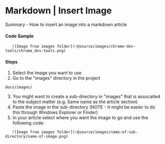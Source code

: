# Markdown | Insert Image

Summary - How to insert an image into a markdown article

#### Code Sample

```
   ![Image from images folder](~@source/images/chrome-dev-tools/chrome_dev-tools.png)
```

#### Steps
1. Select the image you want to use
2. Go to the "images" directory in the project
```
docs/images/
```
3. You might want to create a sub-directory in "images" that is assocaited to the subject matter (e.g. Same name as the article section)
4. Paste the image in the sub-directory (NOTE - It might be easier to do this through Windows Explorer or Finder)
5. In your article select where you want the image to go and use the following code:
```
   ![Image from images folder](~@source/images/name-of-sub-directory/name-of-image.png)
```
